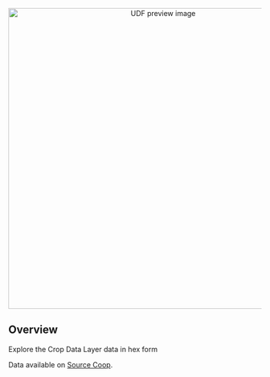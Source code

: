 <!--fused:preview-->
<p align="center"><img src="https://fused-image-assets.s3.amazonaws.com/7a36a82d-269e-4e75-8624-7b461502c957/thumbnail" width="600" alt="UDF preview image"></p>

<!--fused:readme-->
## Overview

Explore the Crop Data Layer data in hex form

Data available on [Source Coop](https://source.coop/repositories/fused/hex/description).

